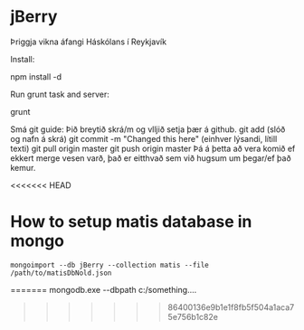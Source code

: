 jBerry
======

Þriggja vikna áfangi Háskólans í Reykjavík

Install:

npm install -d

Run grunt task and server:

grunt

Smá git guide:
Þið breytið skrá/m og vlljið setja þær á github.
git add (slóð og nafn á skrá)
git commit -m "Changed this here" (einhver lýsandi, lítill texti)
git pull origin master
git push origin master
Þá á þetta að vera komið ef ekkert merge vesen varð, það er eitthvað sem við hugsum um þegar/ef það kemur.

<<<<<<< HEAD
# How to setup matis database in mongo
	
	mongoimport --db jBerry --collection matis --file /path/to/matisDbNold.json
=======
mongodb.exe --dbpath c:/something....
>>>>>>> 86400136e9b1e1f8fb5f504a1aca75e756b1c82e
